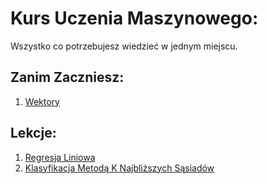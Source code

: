 # Kurs Uczenia Maszynowego:
Wszystko co potrzebujesz wiedzieć w jednym miejscu.

## Zanim Zaczniesz:
1. [Wektory](https://www.matemaks.pl/wektory.html)

## Lekcje:
1.  [Regresja Liniowa](LinearRegression.html)
1.  [Klasyfikacja Metodą K Najbliższych Sąsiadów](KNN.html)

